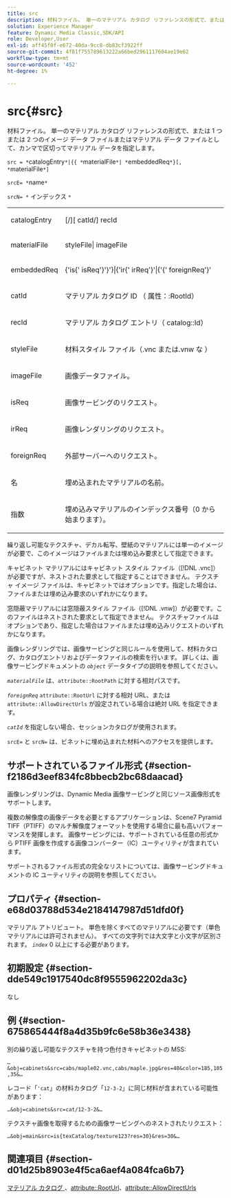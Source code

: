 ```yaml
---
title: src
description: 材料ファイル。 単一のマテリアル カタログ リファレンスの形式で、または 1 つまたは 2 つのイメージ データ ファイルまたはマテリアル データ ファイルとして、カンマで区切ってマテリアル データを指定します。
solution: Experience Manager
feature: Dynamic Media Classic,SDK/API
role: Developer,User
exl-id: aff45f0f-e672-40da-9cc8-db83cf3922ff
source-git-commit: 4f81f755789613222a66bed2961117604ae19e62
workflow-type: tm+mt
source-wordcount: '452'
ht-degree: 1%

---
```


# src{#src}

材料ファイル。 単一のマテリアル カタログ リファレンスの形式で、または 1 つまたは 2 つのイメージ データ ファイルまたはマテリアル データ ファイルとして、カンマで区切ってマテリアル データを指定します。

`src = *`catalogEntry`*|{{ *`materialFile`*| *`embeddedReq`*}[, *`materialFile`*]`

`srcE= *`name`*`

`srcN= *` インデックス `*`

<table id="simpletable_A64C4F084C0A4DDCA45A921D4BD7AAEA"> 
 <tr class="strow"> 
  <td class="stentry"> <p><span class="varname"> catalogEntry</span> </p></td> 
  <td class="stentry"> <p><span class="codeph">[/][<span class="varname"> catId</span>/]<span class="varname"> recId</span></span> </p></td> 
 </tr> 
 <tr class="strow"> 
  <td class="stentry"> <span class="varname"> materialFile</span> </td> 
  <td class="stentry"> <p><span class="codeph"> <span class="varname"> styleFile</span>|<span class="varname"> imageFile</span></span> </p> </td> 
 </tr> 
 <tr class="strow"> 
  <td class="stentry"> <p><span class="varname"> embeddedReq</span> </p> </td> 
  <td class="stentry"> <p><span class="codeph">&lbrace;'is&lbrace;'<span class="varname"> isReq</span>'&rbrace;'&rbrace;'&rbrace;|&lbrace;'ir&lbrace;'<span class="varname"> irReq</span>'&rbrace;'|&lbrace;'&lbrace;'<span class="varname"> foreignReq</span>'&rbrace;'</span> </p></td> 
 </tr> 
 <tr class="strow"> 
  <td class="stentry"> <p><span class="varname"> catId</span> </p></td> 
  <td class="stentry"> <p>マテリアル カタログ ID （<span class="codeph"> 属性：:RootId</span>） </p></td> 
 </tr> 
 <tr class="strow"> 
  <td class="stentry"> <p><span class="varname"> recId</span> </p></td> 
  <td class="stentry"> <p>マテリアル カタログ エントリ（<span class="codeph"> catalog::Id</span>） </p></td> 
 </tr> 
 <tr class="strow"> 
  <td class="stentry"> <p><span class="varname"> styleFile</span> </p></td> 
  <td class="stentry"> <p>材料スタイル ファイル（.vnc<span class="filepath"> または.vnw</span><span class="filepath"> な </span>） </p></td> 
 </tr> 
 <tr class="strow"> 
  <td class="stentry"> <p><span class="varname"> imageFile</span> </p></td> 
  <td class="stentry"> <p>画像データファイル。 </p></td> 
 </tr> 
 <tr class="strow"> 
  <td class="stentry"> <p><span class="varname"> isReq</span> </p></td> 
  <td class="stentry"> <p>画像サービングのリクエスト。 </p></td> 
 </tr> 
 <tr class="strow"> 
  <td class="stentry"> <p><span class="varname"> irReq</span> </p></td> 
  <td class="stentry"> <p>画像レンダリングのリクエスト。 </p></td> 
 </tr> 
 <tr class="strow"> 
  <td class="stentry"> <p><span class="varname"> foreignReq</span> </p></td> 
  <td class="stentry"> <p>外部サーバーへのリクエスト。 </p></td> 
 </tr> 
 <tr class="strow"> 
  <td class="stentry"> <p><span class="varname"> 名 </span> </p></td> 
  <td class="stentry"> <p>埋め込まれたマテリアルの名前。 </p></td> 
 </tr> 
 <tr class="strow"> 
  <td class="stentry"> <p><span class="varname"> 指数 </span> </p></td> 
  <td class="stentry"> <p>埋め込みマテリアルのインデックス番号（0 から始まります）。 </p></td> 
 </tr> 
</table>

繰り返し可能なテクスチャ、デカル転写、壁紙のマテリアルには単一のイメージが必要で、このイメージはファイルまたは埋め込み要求として指定できます。

キャビネット マテリアルにはキャビネット スタイル ファイル（[!DNL .vnc]）が必要ですが、ネストされた要求として指定することはできません。 テクスチャ イメージ ファイルは、キャビネットではオプションです。指定した場合は、ファイルまたは埋め込み要求のいずれかになります。

窓隠蔽マテリアルには窓隠蔽スタイル ファイル（[!DNL .vnw]）が必要です。このファイルはネストされた要求として指定できません。 テクスチャファイルはオプションであり、指定した場合はファイルまたは埋め込みリクエストのいずれかになります。

画像レンダリングでは、画像サービングと同じルールを使用して、材料カタログ、カタログエントリおよびデータファイルの検索を行います。 詳しくは、画像サービングドキュメントの *`object`* データタイプの説明を参照してください。

*`materialFile`* は、`attribute::RootPath` に対する相対パスです。

*`foreignReq`* `attribute::RootUrl` に対する相対 URL、または `attribute::AllowDirectUrls` が設定されている場合は絶対 URL を指定できます。

*`catId`* を指定しない場合、セッションカタログが使用されます。

`srcE=` と `srcN=` は、ビネットに埋め込まれた材料へのアクセスを提供します。

## サポートされているファイル形式 {#section-f2186d3eef834fc8bbecb2bc68daacad}

画像レンダリングは、Dynamic Media 画像サービングと同じソース画像形式をサポートします。

複数の解像度の画像データを必要とするアプリケーションは、Scene7 Pyramid TIFF（PTIFF）のマルチ解像度フォーマットを使用する場合に最も高いパフォーマンスを発揮します。 画像サービングには、サポートされている任意の形式から PTIFF 画像を作成する画像コンバーター（IC）ユーティリティが含まれています。

サポートされるファイル形式の完全なリストについては、画像サービングドキュメントの IC ユーティリティの説明を参照してください。

## プロパティ {#section-e68d03788d534e2184147987d51dfd0f}

マテリアル アトリビュート。 単色を除くすべてのマテリアルに必要です（単色マテリアルには許可されません）。 すべての文字列では大文字と小文字が区別されます。 *`index`* 0 以上にする必要があります。

## 初期設定 {#section-dde549c1917540dc8f9555962202da3c}

なし

## 例 {#section-675865444f8a4d35b9fc6e58b36e3438}

別の繰り返し可能なテクスチャを持つ色付きキャビネットの MSS:

`…&obj=cabinets&src=cabs/maple02.vnc,cabs/maple.jpg&res=40&color=185,105,35&…`

レコード「`'cat`」の材料カタログ「`12-3-2`」に同じ材料が含まれている可能性があります：

`…&obj=cabinets&src=cat/12-3-2&…`

テクスチャ画像を取得するための画像サービングへのネストされたリクエスト：

`…&obj=main&src=is{texCatalog/texture123?res=30}&res=30&…`

## 関連項目 {#section-d01d25b8903e4f5ca6aef4a084fca6b7}

[&#x200B; マテリアル カタログ &#x200B;](../../../../../ir-api/http-protocol/image-rendering-api-ref/c-ir-http-protocol-ref/c-ir-http-protocol-syntax-and-features/c-ir-http-material-catalogs/c-ir-http-material-catalogs.md#concept-772742c1688f420a88a56f5136ad1db2)、[attribute::RootUrl](../../../../../ir-api/material-cat/image-rendering-api-ref/c-ir-material-catalog/c-ir-attributes-reference/r-ir-rooturl.md#reference-b8d706a573814802bd6794223cc78402)、[attribute::AllowDirectUrls](../../../../../ir-api/material-cat/image-rendering-api-ref/c-ir-material-catalog/c-ir-attributes-reference/r-ir-allowdirecturls.md#reference-02000c0f3c494292bad8425d06268882)

